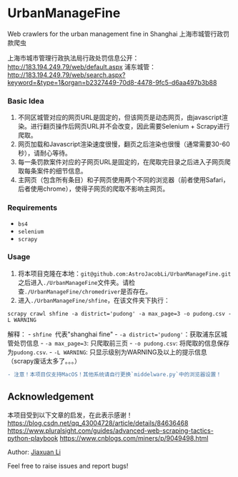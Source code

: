 # UrbanManageFine
Web crawlers for the urban management fine in Shanghai 上海市城管行政罚款爬虫

上海市城市管理行政执法局行政处罚信息公开：http://183.194.249.79/web/default.aspx
浦东城管：http://183.194.249.79/web/search.aspx?keyword=&type=1&organ=b2327449-70d8-4478-9fc5-d6aa497b3b88

### Basic Idea
1. 不同区城管对应的网页URL是固定的，但该网页是动态网页，由javascript渲染。进行翻页操作后网页URL并不会改变，因此需要Selenium + Scrapy进行爬取。
2. 网页加载和Javascript渲染速度很慢，翻页之后渲染也很慢（通常需要30-60秒），请耐心等待。
3. 每一条罚款案件对应的子网页URL是固定的，在爬取完目录之后进入子网页爬取每条案件的细节信息。
4. 主网页（包含所有条目）和子网页使用两个不同的浏览器（前者使用Safari，后者使用chrome），使得子网页的爬取不影响主网页。


### Requirements
- `bs4`
- `selenium`
- `scrapy`

### Usage
1. 将本项目克隆在本地：`git@github.com:AstroJacobLi/UrbanManageFine.git` 之后进入`./UrbanManageFine`文件夹。请检查`./UrbanManageFine/chromedriver`是否存在。
2. 进入`./UrbanManageFine/shfine`，在该文件夹下执行：
```
scrapy crawl shfine -a district='pudong' -a max_page=3 -o pudong.csv -L WARNING
```
解释：
    - `shfine `代表"shanghai fine"
    - `-a district='pudong'`：获取浦东区城管处罚信息
    - `-a max_page=3`: 只爬取前三页
    - `-o pudong.csv`: 将爬取的信息保存为`pudong.csv`.
    - `-L WARNING`: 只显示级别为WARNING及以上的提示信息（scrapy废话太多了。。。）


```diff
- 注意！本项目仅支持MacOS！其他系统请自行更换`middelware.py`中的浏览器设置！
```

## Acknowledgement
本项目受到以下文章的启发，在此表示感谢！
https://blog.csdn.net/qq_43004728/article/details/84636468
https://www.pluralsight.com/guides/advanced-web-scraping-tactics-python-playbook
https://www.cnblogs.com/miners/p/9049498.html

Author: [Jiaxuan Li](mailto:jiaxuanl@princeton.edu)

Feel free to raise issues and report bugs!